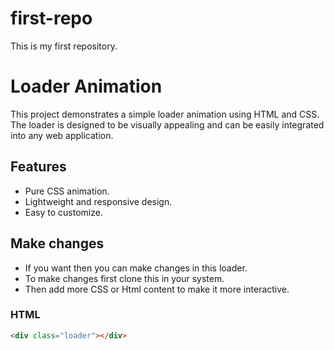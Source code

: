 # first-repo
This is my first repository. 

# Loader Animation

This project demonstrates a simple loader animation using HTML and CSS. The loader is designed to be visually appealing and can be easily integrated into any web application.

## Features
- Pure CSS animation.
- Lightweight and responsive design.
- Easy to customize.

## Make changes
- If you want then you can make changes in this loader.
- To make changes first clone this in your system.
- Then add more CSS or Html content to make it more interactive.

### HTML
```html
<div class="loader"></div>